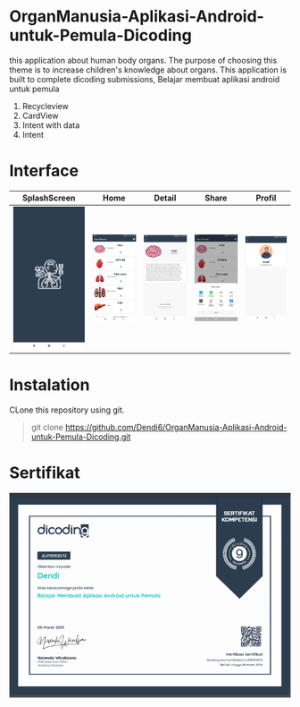 # OrganManusia-Aplikasi-Android-untuk-Pemula-Dicoding

this application about human body organs. The purpose of choosing this theme is to increase children's knowledge about organs.
This application is built to complete dicoding submissions, Belajar membuat aplikasi android untuk pemula
1. Recycleview
2. CardView
3. Intent with data
4. Intent

# Interface 

SplashScreen | Home | Detail | Share | Profil
--- | --- | --- | --- | --- 
![SpalshScreen](https://github.com/Dendi6/OrganManusia-Aplikasi-Android-untuk-Pemula-Dicoding/blob/main/src/splashscreen.jpg) | ![Home](https://github.com/Dendi6/OrganManusia-Aplikasi-Android-untuk-Pemula-Dicoding/blob/main/src/home.jpg) | ![Detail](https://github.com/Dendi6/OrganManusia-Aplikasi-Android-untuk-Pemula-Dicoding/blob/main/src/detail.jpg) | ![Share](https://github.com/Dendi6/OrganManusia-Aplikasi-Android-untuk-Pemula-Dicoding/blob/main/src/sharing.jpg) | ![Profil](https://github.com/Dendi6/OrganManusia-Aplikasi-Android-untuk-Pemula-Dicoding/blob/main/src/profil.jpg)

# Instalation 
CLone this repository using git.
> git clone https://github.com/Dendi6/OrganManusia-Aplikasi-Android-untuk-Pemula-Dicoding.git

# Sertifikat

<img src="src/sertifikat.png" alt="sertifikat" />
